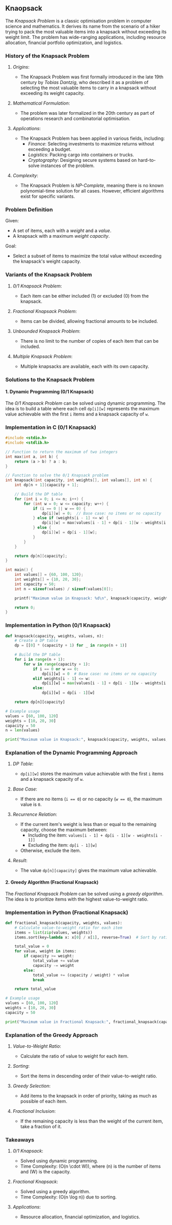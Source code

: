 
## Knaopsack

The *Knapsack Problem* is a classic optimisation problem in computer science and mathematics.
It derives its name from the scenario of a hiker trying to pack the most valuable items into
a knapsack without exceeding its weight limit. The problem has wide-ranging applications,
including resource allocation, financial portfolio optimization, and logistics.



### History of the Knapsack Problem

1. *Origins*:
   - The Knapsack Problem was first formally introduced in the late 19th century by *Tobias Dantzig*,
     who described it as a problem of selecting the most valuable items to carry in a knapsack without
     exceeding its weight capacity.

2. *Mathematical Formulation*:
   - The problem was later formalized in the 20th century as part of operations research and combinatorial
     optimisation.

3. *Applications*:
   - The Knapsack Problem has been applied in various fields, including:
     - *Finance*: Selecting investments to maximize returns without exceeding a budget.
     - *Logistics*: Packing cargo into containers or trucks.
     - *Cryptography*: Designing secure systems based on hard-to-solve instances of the problem.

4. *Complexity*:
   - The Knapsack Problem is *NP-Complete*, meaning there is no known polynomial-time solution for all
     cases. However, efficient algorithms exist for specific variants.



### Problem Definition

Given:
- A set of items, each with a *weight* and a *value*.
- A knapsack with a maximum *weight capacity*.

Goal:
- Select a subset of items to maximize the total value without exceeding the knapsack's weight capacity.



### Variants of the Knapsack Problem

1. *0/1 Knapsack Problem*:
   - Each item can be either included (1) or excluded (0) from the knapsack.

2. *Fractional Knapsack Problem*:
   - Items can be divided, allowing fractional amounts to be included.

3. *Unbounded Knapsack Problem*:
   - There is no limit to the number of copies of each item that can be included.

4. *Multiple Knapsack Problem*:
   - Multiple knapsacks are available, each with its own capacity.



### Solutions to the Knapsack Problem

#### 1. Dynamic Programming (0/1 Knapsack)

The *0/1 Knapsack Problem* can be solved using dynamic programming. The idea is to build a table where
each cell `dp[i][w]` represents the maximum value achievable with the first `i` items and a knapsack
capacity of `w`.



### Implementation in C (0/1 Knapsack)

```c
#include <stdio.h>
#include <stdlib.h>

// Function to return the maximum of two integers
int max(int a, int b) {
    return (a > b) ? a : b;
}

// Function to solve the 0/1 Knapsack problem
int knapsack(int capacity, int weights[], int values[], int n) {
    int dp[n + 1][capacity + 1];

    // Build the DP table
    for (int i = 0; i <= n; i++) {
        for (int w = 0; w <= capacity; w++) {
            if (i == 0 || w == 0) {
                dp[i][w] = 0;  // Base case: no items or no capacity
            } else if (weights[i - 1] <= w) {
                dp[i][w] = max(values[i - 1] + dp[i - 1][w - weights[i - 1]], dp[i - 1][w]);
            } else {
                dp[i][w] = dp[i - 1][w];
            }
        }
    }

    return dp[n][capacity];
}

int main() {
    int values[] = {60, 100, 120};
    int weights[] = {10, 20, 30};
    int capacity = 50;
    int n = sizeof(values) / sizeof(values[0]);

    printf("Maximum value in Knapsack: %d\n", knapsack(capacity, weights, values, n));

    return 0;
}
```



### Implementation in Python (0/1 Knapsack)

```python
def knapsack(capacity, weights, values, n):
    # Create a DP table
    dp = [[0] * (capacity + 1) for _ in range(n + 1)]

    # Build the DP table
    for i in range(n + 1):
        for w in range(capacity + 1):
            if i == 0 or w == 0:
                dp[i][w] = 0  # Base case: no items or no capacity
            elif weights[i - 1] <= w:
                dp[i][w] = max(values[i - 1] + dp[i - 1][w - weights[i - 1]], dp[i - 1][w])
            else:
                dp[i][w] = dp[i - 1][w]

    return dp[n][capacity]

# Example usage
values = [60, 100, 120]
weights = [10, 20, 30]
capacity = 50
n = len(values)

print("Maximum value in Knapsack:", knapsack(capacity, weights, values, n))
```



### Explanation of the Dynamic Programming Approach

1. *DP Table*:
   - `dp[i][w]` stores the maximum value achievable with the first `i` items and a knapsack capacity of `w`.

2. *Base Case*:
   - If there are no items (`i == 0`) or no capacity (`w == 0`), the maximum value is `0`.

3. *Recurrence Relation*:
   - If the current item's weight is less than or equal to the remaining capacity, choose the maximum between:
     - Including the item: `values[i - 1] + dp[i - 1][w - weights[i - 1]]`
     - Excluding the item: `dp[i - 1][w]`
   - Otherwise, exclude the item.

4. *Result*:
   - The value `dp[n][capacity]` gives the maximum value achievable.



#### 2. Greedy Algorithm (Fractional Knapsack)

The *Fractional Knapsack Problem* can be solved using a *greedy algorithm*.
The idea is to prioritize items with the highest value-to-weight ratio.



### Implementation in Python (Fractional Knapsack)

```python
def fractional_knapsack(capacity, weights, values):
    # Calculate value-to-weight ratio for each item
    items = list(zip(values, weights))
    items.sort(key=lambda x: x[0] / x[1], reverse=True)  # Sort by ratio in descending order

    total_value = 0
    for value, weight in items:
        if capacity >= weight:
            total_value += value
            capacity -= weight
        else:
            total_value += (capacity / weight) * value
            break

    return total_value

# Example usage
values = [60, 100, 120]
weights = [10, 20, 30]
capacity = 50

print("Maximum value in Fractional Knapsack:", fractional_knapsack(capacity, weights, values))
```


### Explanation of the Greedy Approach

1. *Value-to-Weight Ratio*:
   - Calculate the ratio of value to weight for each item.

2. *Sorting*:
   - Sort the items in descending order of their value-to-weight ratio.

3. *Greedy Selection*:
   - Add items to the knapsack in order of priority, taking as much as possible of each item.

4. *Fractional Inclusion*:
   - If the remaining capacity is less than the weight of the current item, take a fraction of it.


### Takeaways

1. *0/1 Knapsack*:
   - Solved using dynamic programming.
   - Time Complexity: \(O(n \cdot W)\), where \(n\) is the number of items and \(W\) is the capacity.

2. *Fractional Knapsack*:
   - Solved using a greedy algorithm.
   - Time Complexity: \(O(n \log n)\) due to sorting.

3. *Applications*:
   - Resource allocation, financial optimization, and logistics.

